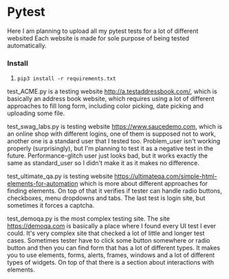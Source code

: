 # Pytest
Here I am planning to upload all my pytest tests for a lot of different websited
Each website is made for sole purpose of being tested automatically. 

### Install
1. `pip3 install -r requirements.txt`

test_ACME.py is a testing website http://a.testaddressbook.com/, which is basically an address book website, which requires using a lot of different approaches to fill
long form, including color picking, date picking and uploading some file. 

test_swag_labs.py is testing website https://www.saucedemo.com, which is an online shop with different logins, one of them is supposed not to work, another one is a 
standard user that I tested too. Problem_user isn't working properly (surprisingly), but I'm planning to test it as a negative test in the future. Performance-glitch user
just looks bad, but it works exactly the same as standard_user so I didn't make it as it makes no difference.

test_ultimate_qa.py is testing website https://ultimateqa.com/simple-html-elements-for-automation which is more about different approaches for finding elements. On top
of that it verifies if tester can handle radio buttons, checkboxes, menu dropdowns and tabs. The last test is login site, but sometimes it forces a captcha.

test_demoqa.py is the most complex testing site. The site https://demoqa.com is basically a place where I found every UI test I ever could. It's very complex site that 
checked a lot of little and longer test cases. Sometimes tester have to click some button somewhere or radio button and then you can find form that has a lot of different
types. It makes you to use elements, forms, alerts, frames, windows and a lot of different types of widgets. On top of that there is a section about interactions with
elements. 
